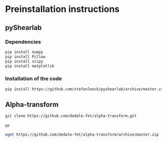 # Preinstallation instructions

## pyShearlab


### Dependencies
```bash
pip install numpy
pip install Pillow
pip install scipy
pip install matplotlib
```

### Installation of the code
```bash
pip install https://github.com/stefanloock/pyshearlab/archive/master.zip
```

## Alpha-transform

```bash
git clone https://github.com/dedale-fet/alpha-transform.git
```

or 

```bash
wget https://github.com/dedale-fet/alpha-transform/archive/master.zip
```

